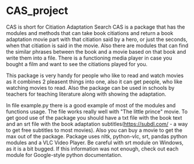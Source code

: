 # CAS_project
CAS is short for Citiation Adaptation Search
CAS is a package that has the modules and methods that can take book citiations
and return a book adaptation movie part with that citiation said by a hero, or just the
seconds, when that citiation is said in the movie.
Also there are modules that can find the similar phrases between the book
and a movie based on that book and write them into a file.
There is a functioning media player in case you bought a film
and want to see the citiations played for you.

This package is very handy for people who like to read and watch movies
as it combines 2 pleasent things into one, also it can get people, who like
watching movies to read. Also the package can be used in schools by teachers
for teaching literature along with showing the adaptation.

In file example.py there is a good example of most of the modules and functions usage.
The file works really well with "The little prince" movie.
To get good use of the package you should have a txt file with the book text and an srt
file with the book adaptation subtitles(https://subdl.com/ - a way to get free subtitles to most movies). Also you can buy a movie to get the max out of the package.
Package uses nltk, python-vlc, srt, pandas python modules and a VLC Video Player. Be careful with srt
module on Windows, as it is a bit bugged.
If this information was not enough, check out each module for Google-style python documentation.
